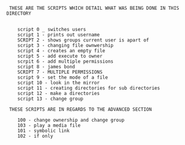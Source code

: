      THESE ARE THE SCRIPTS WHICH DETAIL WHAT WAS BEING DONE IN THIS DIRECTORY


		script 0 _ switches users
		script 1 - prints out username
		SCRIPT 2 - shows groups current user is apart of
		script 3 - changing file ownwership
		script 4 - creates an empty file
		script 5 - add execute to owner
		scrpit 6 - add multiple permissions
		script 8 - james bond
		SCRIPT 7 - MULTIPLE PERMISSIONS
		script 9 - set the mode of a file
		script 10 - look in the mirror
		script 11 - creating directories for sub directories
		script 12 - make a directories
		script 13 - change group
   
     THESE SCRIPTS ARE IN REGARDS TO THE ADVANCED SECTION

		100 - change ownership and change group
		103 - play a media file
		101 - symbolic link
		102 - if only
